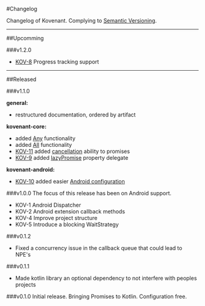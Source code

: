 #Changelog

Changelog of Kovenant. Complying to [Semantic Versioning](http://semver.org).

---

##Upcomming

###v1.2.0

* [KOV-8](http://komponents.myjetbrains.com/youtrack/issue/KOV-8) Progress tracking support

---

##Released

###v1.1.0

**general:**

* restructured documentation, ordered by artifact

**kovenant-core:**

* added [Any](api/core_usage.md#any) functionality
* added [All](api/core_usage.md#all) functionality
* [KOV-11](http://komponents.myjetbrains.com/youtrack/issue/KOV-11) added [cancellation](api/core_usage.md#cancel) ability to promises 
* [KOV-9](http://komponents.myjetbrains.com/youtrack/issue/KOV-9) added [lazyPromise](api/core_usage.md#lazy-promise) property delegate

**kovenant-android:**

* [KOV-10](http://komponents.myjetbrains.com/youtrack/issue/KOV-10) added easier [Android configuration](android/config.md)

###v1.0.0
The focus of this release has been on Android support.

* KOV-1 Android Dispatcher
* KOV-2 Android extension callback methods
* KOV-4 Improve project structure
* KOV-5 Introduce a blocking WaitStrategy

###v0.1.2

* Fixed a concurrency issue in the callback queue that could lead to NPE's 

###v0.1.1

* Made kotlin library an optional dependency to not interfere with peoples projects

###v0.1.0
Initial release.
Bringing Promises to Kotlin. Configuration free.